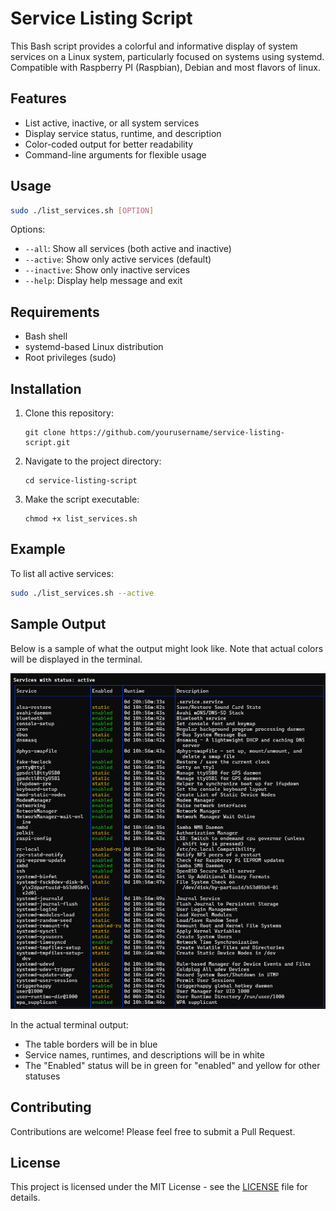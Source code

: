 # Service Listing Script

This Bash script provides a colorful and informative display of system services on a Linux system, particularly focused on systems using systemd. Compatible with Raspberry PI (Raspbian), Debian and most flavors of linux.

## Features

- List active, inactive, or all system services
- Display service status, runtime, and description
- Color-coded output for better readability
- Command-line arguments for flexible usage

## Usage

```bash
sudo ./list_services.sh [OPTION]
```

Options:
- `--all`: Show all services (both active and inactive)
- `--active`: Show only active services (default)
- `--inactive`: Show only inactive services
- `--help`: Display help message and exit

## Requirements

- Bash shell
- systemd-based Linux distribution
- Root privileges (sudo)

## Installation

1. Clone this repository:
   ```
   git clone https://github.com/yourusername/service-listing-script.git
   ```
2. Navigate to the project directory:
   ```
   cd service-listing-script
   ```
3. Make the script executable:
   ```
   chmod +x list_services.sh
   ```

## Example

To list all active services:

```bash
sudo ./list_services.sh --active
```

## Sample Output

Below is a sample of what the output might look like. Note that actual colors will be displayed in the terminal.

![output](output.png)


In the actual terminal output:
- The table borders will be in blue
- Service names, runtimes, and descriptions will be in white
- The "Enabled" status will be in green for "enabled" and yellow for other statuses

## Contributing

Contributions are welcome! Please feel free to submit a Pull Request.

## License

This project is licensed under the MIT License - see the [LICENSE](LICENSE) file for details.
